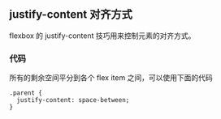 ## justify-content 对齐方式

flexbox 的 justify-content 技巧用来控制元素的对齐方式。

### 代码

所有的剩余空间平分到各个 flex item 之间，可以使用下面的代码

```
.parent {
  justify-content: space-between;
}
```
